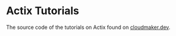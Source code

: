 # Actix Tutorials

The source code of the tutorials on Actix found on [cloudmaker.dev](https://cloudmaker.dev).
